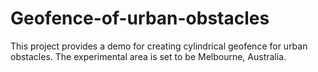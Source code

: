 # Geofence-of-urban-obstacles
This project provides a demo for creating cylindrical geofence for urban obstacles. The experimental area is set to be Melbourne, Australia.
